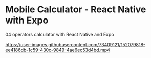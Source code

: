 # Mobile Calculator - React Native with Expo

04 operators calculator with React Native and Expo

https://user-images.githubusercontent.com/73409121/152079818-ee4186db-1c59-430c-9849-4ae6ec53d4bd.mp4
